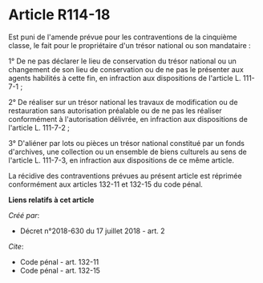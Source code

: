 # Article R114-18

Est puni de l'amende prévue pour les contraventions de la cinquième classe, le fait pour le propriétaire d'un trésor national
ou son mandataire :

1° De ne pas déclarer le lieu de conservation du trésor national ou un changement de son lieu de conservation ou de ne pas le
présenter aux agents habilités à cette fin, en infraction aux dispositions de l'article L. 111-7-1 ;

2° De réaliser sur un trésor national les travaux de modification ou de restauration sans autorisation préalable ou de ne pas
les réaliser conformément à l'autorisation délivrée, en infraction aux dispositions de l'article L. 111-7-2 ;

3° D'aliéner par lots ou pièces un trésor national constitué par un fonds d'archives, une collection ou un ensemble de biens
culturels au sens de l'article L. 111-7-3, en infraction aux dispositions de ce même article.

La récidive des contraventions prévues au présent article est réprimée conformément aux articles 132-11 et 132-15 du code
pénal.

**Liens relatifs à cet article**

_Créé par_:

  - Décret n°2018-630 du 17 juillet 2018 - art. 2

_Cite_:

  - Code pénal - art. 132-11
  - Code pénal - art. 132-15

